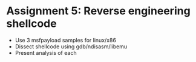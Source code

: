 # Assignment 5: Reverse engineering shellcode

- Use 3 msfpayload samples for linux/x86
- Dissect shellcode using gdb/ndisasm/libemu
- Present analysis of each
